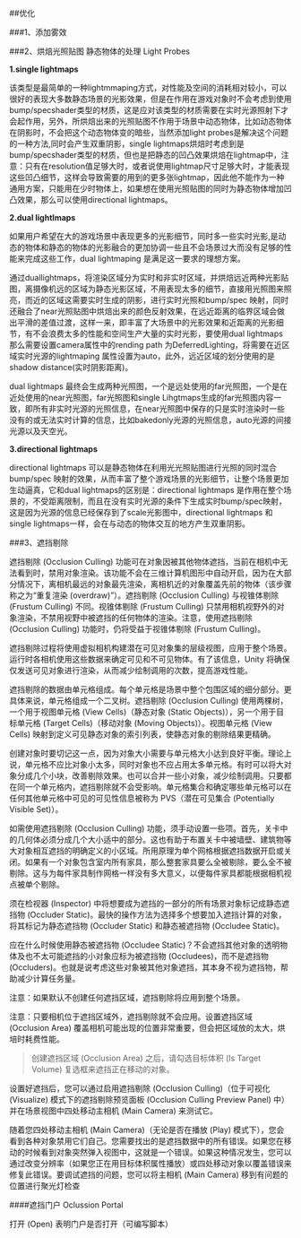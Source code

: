 ##优化

###1、添加雾效

###2、烘焙光照贴图
    静态物体的处理
    Light Probes

**1.single lightmaps**

该类型是最简单的一种lightmmaping方式，对性能及空间的消耗相对较小，可以很好的表现大多数静态场景的光影效果，但是在作用在游戏对象时不会考虑到使用bump/specshader类型的材质，这是应对该类型的材质需要在实时光源照射下才会起作用，另外，所烘焙出来的光照贴图不作用于场景中动态物体，比如动态物体在阴影时，不会把这个动态物体变的暗些，当然添加light probes是解决这个问题的一种方法,同时会产生双重阴影，single lightmaps烘焙时考虑到是bump/specshader类型的材质，但也是把静态的凹凸效果烘焙在lightmap中，注意：只有在resolution值足够大时，或者说使用lightmap尺寸足够大时，才能表现这些凹凸细节，这样会导致需要的用到的更多张lightmap，因此他不能作为一种通用方案，只能用在少时物体上，如果想在使用光照贴图的同时为静态物体增加凹凸效果，那么可以使用directional lightmaps。

**2.dual lightlmaps**

如果用户希望在大的游戏场景中表现更多的光影细节，同时多一些实时光影,是动态的物体和静态的物体的光影融合的更加协调一些且不会场景过大而没有足够的性能来完成这些工作，dual lightmaping 是满足这一要求的理想方案。

通过duallightmaps，将渲染区域分为实时和非实时区域，并烘焙远近两种光影贴图，离摄像机远的区域为静态光影区域，不用表现太多的细节，直接用光照图来照亮，而近的区域这需要实时生成的阴影，进行实时光照和bump/spec 映射，同时还融合了near光照贴图中烘焙出来的颜色反射效果，在远近距离的临界区域会做出平滑的差值过渡，这样一来，即丰富了大场景中的光影效果和近距离的光影细节，有不会浪费太多的性能和空间生产大量的实时光影，要使用dual lightmaps 那么需要设置camera属性中的rending path 为DeferredLighting，将需要在近区域实时光源的lightmaping 属性设置为auto，此外，远近区域的划分使用的是shadow distance(实时阴影距离)。

dual lightmaps 最终会生成两种光照图，一个是远处使用的far光照图，一个是在近处使用的near光照图，far光照图和single Lihgtmaps生成的far光照图内容一致，即所有非实时光源的光照信息，在near光照图中保存的只是实时渲染时一些没有的或无法实时计算的信息，比如bakedonly光源的光照信息，auto光源的间接光源以及天空光。

**3.directional  lightmaps**

directional lightmaps 可以是静态物体在利用光光照贴图进行光照的同时混合bump/spec 映射的效果，从而丰富了整个游戏场景的光影细节，让整个场景更加生动逼真，它和dual lightmaps的区别是：directional lightmaps 是作用在整个场景的，不受距离限制，而且在没有实时光源的条件下生成实时bump/spec映射，这是因为光源的信息已经保存到了scale光影图中，directional lightmaps 和single lightmaps一样，会在与动态的物体交互的地方产生双重阴影。


###3、遮挡剔除

遮挡剔除 (Occlusion Culling) 功能可在对象因被其他物体遮挡，当前在相机中无法看到时，禁用对象渲染。该功能不会在三维计算机图形中自动开启，因为在大部分情况下，离相机最远的对象最先渲染，离相机近的对象覆盖先前的物体（该步骤称之为“重复渲染 (overdraw)”）。遮挡剔除 (Occlusion Culling) 与视锥体剔除 (Frustum Culling) 不同。视锥体剔除 (Frustum Culling) 只禁用相机视野外的对象渲染，不禁用视野中被遮挡的任何物体的渲染。注意，使用遮挡剔除 (Occlusion Culling) 功能时，仍将受益于视锥体剔除 (Frustum Culling)。

遮挡剔除过程将使用虚拟相机构建潜在可见对象集的层级视图，应用于整个场景。运行时各相机使用这些数据来确定可见和不可见物体。有了该信息，Unity 将确保仅发送可见对象进行渲染，从而减少绘制调用的次数，提高游戏性能。

遮挡剔除的数据由单元格组成。每个单元格是场景中整个包围区域的细分部分。更具体来说，单元格组成一个二叉树。遮挡剔除 (Occlusion Culling) 使用两棵树，一个用于视图单元格 (View Cells)（静态对象 (Static Objects)），另一个用于目标单元格 (Target Cells)（移动对象 (Moving Objects)）。视图单元格 (View Cells) 映射到定义可见静态对象的索引列表，使静态对象的剔除结果更精确。

创建对象时要切记这一点，因为对象大小需要与单元格大小达到良好平衡。理论上说，单元格不应比对象小太多，同时对象也不应占用太多单元格。有时可以将大对象分成几个小块，改善剔除效果。也可以合并一些小对象，减少绘制调用。只要都在同一个单元格内，遮挡剔除就不会受影响。单元格集合和确定哪些单元格可以在任何其他单元格中可见的可见性信息被称为 PVS（潜在可见集合 (Potentially Visible Set)）。

如需使用遮挡剔除 (Occlusion Culling) 功能，须手动设置一些项。首先，关卡中的几何体必须分成几个大小适中的部分。这也有助于布置关卡中被墙壁、建筑物等大对象相互遮挡的明确定义的小区域。所用原理为单个网格根据遮挡数据开启或关闭。如果有一个对象包含室内所有家具，那么整套家具要么全被剔除，要么全不被剔除。这与为每件家具制作网格一样没有多大意义，以便每件家具都能根据相机视点被单个剔除。

须在检视器 (Inspector) 中将想要成为遮挡的一部分的所有场景对象标记成静态遮挡物 (Occluder Static)。最快的操作方法为选择多个想要加入遮挡计算的对象，将其标记为静态遮挡物 (Occluder Static) 和静态被遮挡物 (Occludee Static)。

应在什么时候使用静态被遮挡物 (Occludee Static)？不会遮挡其他对象的透明物体及也不太可能遮挡的小对象应标为被遮挡物 (Occludees)，而不是遮挡物 (Occluders)。也就是说考虑这些对象被其他对象遮挡，其本身不视为遮挡物，帮助减少计算任务量。

注意：如果默认不创建任何遮挡区域，遮挡剔除将应用到整个场景。

注意：只要相机位于遮挡区域外，遮挡剔除就不会应用。设置遮挡区域 (Occlusion Area) 覆盖相机可能出现的位置非常重要，但会把区域放的太大，烘培时耗费性能。

>创建遮挡区域 (Occlusion Area) 之后，请勾选目标体积 (Is Target Volume) 复选框来遮挡正在移动的对象。

设置好遮挡后，您可以通过启用遮挡剔除 (Occlusion Culling)（位于可视化 (Visualize) 模式下的遮挡剔除预览面板 (Occlusion Culling Preview Panel) 中）并在场景视图中四处移动主相机 (Main Camera) 来测试它。

随着您四处移动主相机 (Main Camera)（无论是否在播放 (Play) 模式下），您会看到各种对象禁用它们自己。您需要找出的是遮挡数据中的所有错误。如果您在移动的时候看到对象突然弹入视图中，这就是一个错误。如果这种情况发生，您可以通过改变分辨率（如果您正在用目标体积属性播放）或四处移动对象以覆盖错误来修复此错误。要调试遮挡的问题，您可以将主相机 (Main Camera) 移到有问题的位置进行聚光灯检查

####遮挡门户 Oclussion Portal

打开 (Open)	表明门户是否打开（可编写脚本）